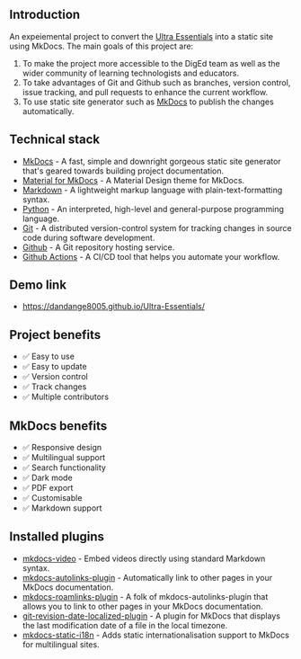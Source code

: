 ## Introduction

An expeiemental project to convert the [Ultra Essentials](https://xerte.cardiff.ac.uk/play_18321#UltraEssentials) into a static site using MkDocs. The main goals of this project are:

1. To make the project more accessible to the DigEd team as well as the wider community of learning technologists and educators.
2. To take advantages of Git and Github such as branches, version control, issue tracking, and pull requests to enhance the current workflow.
3. To use static site generator such as [MkDocs](https://www.mkdocs.org/) to publish the changes automatically. 

## Technical stack

- [MkDocs](https://www.mkdocs.org/) - A fast, simple and downright gorgeous static site generator that's geared towards building project documentation.
- [Material for MkDocs](https://squidfunk.github.io/mkdocs-material/) - A Material Design theme for MkDocs.
- [Markdown](https://www.markdownguide.org/) - A lightweight markup language with plain-text-formatting syntax.
- [Python](https://www.python.org/) - An interpreted, high-level and general-purpose programming language.
- [Git](https://git-scm.com/) - A distributed version-control system for tracking changes in source code during software development.
- [Github](https://github.com/) - A Git repository hosting service.
- [Github Actions](https://docs.github.com/en/actions) - A CI/CD tool that helps you automate your workflow.


## Demo link
- https://dandange8005.github.io/Ultra-Essentials/

## Project benefits

- ✅ Easy to use
- ✅ Easy to update
- ✅ Version control
- ✅ Track changes
- ✅ Multiple contributors

## MkDocs benefits

- ✅ Responsive design
- ✅ Multilingual support
- ✅ Search functionality
- ✅ Dark mode
- ✅ PDF export
- ✅ Customisable
- ✅ Markdown support


## Installed plugins

- [mkdocs-video](https://pypi.org/project/mkdocs-video/) - Embed videos directly using standard Markdown syntax.
- [mkdocs-autolinks-plugin](https://github.com/zachhannum/mkdocs-autolinks-plugin) - Automatically link to other pages in your MkDocs documentation.
- [mkdocs-roamlinks-plugin](https://github.com/Jackiexiao/mkdocs-roamlinks-plugin) - A folk of mkdocs-autolinks-plugin that allows you to link to other pages in your MkDocs documentation.
- [git-revision-date-localized-plugin](https://pypi.org/project/mkdocs-git-revision-date-localized-plugin/) - A plugin for MkDocs that displays the last modification date of a file in the local timezone.
- [mkdocs-static-i18n](https://github.com/ultrabug/mkdocs-static-i18n) - Adds static internationalisation support to MkDocs for multilingual sites.